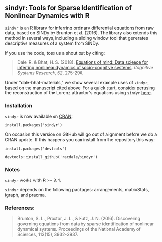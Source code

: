 
## sindyr: Tools for Sparse Identification of Nonlinear Dynamics with R

`sindyr` is an R library for inferring ordinary differential equations from raw data, based on SINDy by Brunton et al. (2016). The library also extends this method in several ways, including a sliding window tool that generates descriptive measures of a system from SINDy.

If you use the code, toss us a shout out by citing:

> Dale, R. & Bhat, H. S. (2018). [Equations of mind: Data science for inferring nonlinear dynamics of socio-cognitive systems](http://co-mind.org/rdmaterials/php.cv/pdfs/article/dale_bhat_cogsys.pdf). *Cognitive Systems Research*, *52*, 275-290.

Under "dale-bhat-materials," we show several example uses of `sindyr`, based on the manuscript cited above. For a quick start, consider perusing the reconstruction of the Lorenz attractor's equations using `sindyr` [here](https://htmlpreview.github.com/?https://github.com/racdale/sindyr/blob/master/dale-bhat-materials/2_Lorenz_System.html). 

### Installation

`sindyr` is now available on [CRAN](https://cran.r-project.org/web/packages/sindyr/index.html):

`install.packages('sindyr')`

On occasion this version on GitHub will go out of alignment before we do a CRAN update. If this happens you can install from the repository this way:

`install.packages('devtools')`

`devtools::install_github('racdale/sindyr')`

### Notes

`sindyr` works with R >= 3.4.

`sindyr` depends on the following packages: arrangements, matrixStats, igraph, and pracma.

### References:

> Brunton, S. L., Proctor, J. L., & Kutz, J. N. (2016). Discovering governing equations from data by sparse identification of nonlinear dynamical systems. Proceedings of the National Academy of Sciences, 113(15), 3932-3937.

